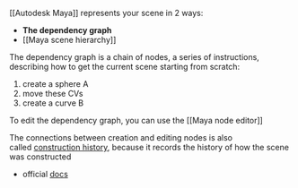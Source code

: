 
[[Autodesk Maya]] represents your scene in 2 ways:
- **The dependency graph**
- [[Maya scene hierarchy]]

The dependency graph is a chain of nodes, a series of instructions, describing how to get the current scene starting from scratch: 
1. create a sphere A
2. move these CVs
3. create a curve B

To edit the dependency graph, you can use the [[Maya node editor]]

The connections between creation and editing nodes is also called [construction history](https://help.autodesk.com/view/MAYAUL/2024/ENU/?guid=GUID-503E227B-EF49-4A78-B3CA-7EAC588017C9), because it records the history of how the scene was constructed

- official [docs](https://help.autodesk.com/view/MAYAUL/2024/ENU/?guid=GUID-51096BC4-32B7-4391-BE39-21641B374745)